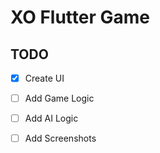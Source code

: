 # XO Flutter Game



## TODO

- [x] Create UI

- [ ] Add Game Logic

- [ ] Add AI Logic

- [ ] Add Screenshots
